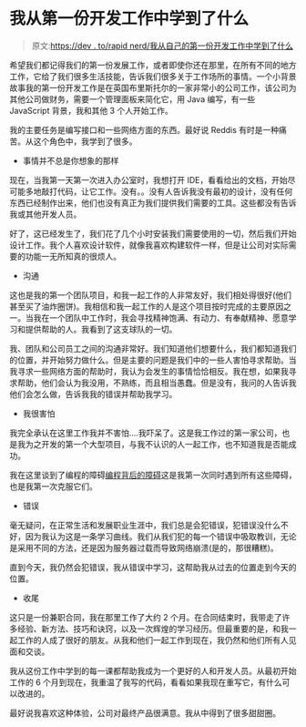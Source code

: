 # 我从第一份开发工作中学到了什么

> 原文:[https://dev . to/rapid nerd/我从自己的第一份开发工作中学到了什么](https://dev.to/rapidnerd/what-i-learned-from-my-first-development-job)

希望我们都记得我们的第一份发展工作，或者即使你还在那里，在所有不同的地方工作，它给了我们很多生活技能，告诉我们很多关于工作场所的事情。一个小背景故事我的第一份开发工作是在英国布里斯托尔的一家非常小的公司工作，该公司为其他公司做财务，需要一个管理面板来简化它，用 Java 编写，有一些 JavaScript 背景，我和其他 3 个人开始工作。

我的主要任务是编写接口和一些网络方面的东西。最好说 Reddis 有时是一种痛苦。从这个角色中，我学到了很多。

*   事情并不总是你想象的那样

现在，当我第一天第一次进入办公室时，我想打开 IDE，看看给出的文档，开始尽可能多地敲打代码，让它工作。没有。。没有人告诉我没有最初的设计，没有任何东西已经制作出来，他们也没有真正为我们提供我们需要的工具。这些都没有告诉我或其他开发人员。

好了，这已经发生了，我们花了几个小时安装我们需要使用的一切，然后我们开始设计工作。我个人喜欢设计软件，就像我喜欢构建软件一样，但是让公司对实际需要的功能一无所知真的很烦人。

*   沟通

这也是我的第一个团队项目，和我一起工作的人非常友好，我们相处得很好(他们甚至买了油炸圈饼)。我相信和我一起工作的人是这个项目按时完成的主要原因之一。当我在一个团队中工作时，我会寻找精神饱满、有动力、有奉献精神、愿意学习和提供帮助的人。我看到了这支球队的一切。

我、团队和公司员工之间的沟通非常好。我们知道他们想要什么，我们都知道我们的位置，并开始努力做什么。但是主要的问题是我们中的一些人害怕寻求帮助。当我寻求一些网络方面的帮助时，我认为会发生的事情恰恰相反。我在想，如果我寻求帮助，他们会认为我没用，不熟练，而且相当愚蠢。但是没有，我问的人告诉我他们会怎么做，告诉我我的错误并帮助我学习。

*   我很害怕

我完全承认在这里工作我并不害怕....我吓呆了。这是我工作过的第一家公司，也是我为之开发的第一个大型项目，与我不认识的人一起工作，也不知道我是否能成功。

我在这里谈到了编程的障碍[编程背后的障碍](https://dev.to/rapidnerd/the-barriers-behind-programming)这是我第一次同时遇到所有这些障碍，也是我第一次克服它们。

*   错误

毫无疑问，在正常生活和发展职业生涯中，我们总是会犯错误，犯错误没什么不好，因为我认为这是一条学习曲线。我们从我们犯的每一个错误中吸取教训，无论是采用不同的方法，还是因为服务器过载而导致网络崩溃(是的，那很糟糕)。

直到今天，我仍然会犯错误，我从错误中学习，这帮助我从过去的位置走到今天的位置。

*   收尾

这只是一份兼职合同，我在那里工作了大约 2 个月。在合同结束时，我带走了许多经验、新方法、技巧和诀窍，以及一次辉煌的学习经历。但最重要的是，和我一起工作的人成了很好的朋友。从我和他们一起工作到现在，我仍然和他们所有人见面和交谈。

我从这份工作中学到的每一课都帮助我成为一个更好的人和开发人员。从最初开始工作的 6 个月到现在，我重温了我写的代码，看看如果我现在重写它，有什么可以改进的。

最好说我喜欢这种体验，公司对最终产品很满意。我从中得到了很多甜甜圈。